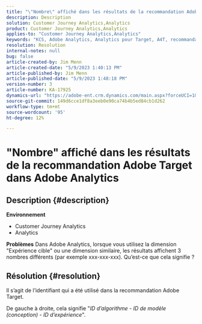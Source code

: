 ```yaml
---
title: "\"Nombre\" affiché dans les résultats de la recommandation Adobe Target dans Adobe Analytics"
description: Description
solution: Customer Journey Analytics,Analytics
product: Customer Journey Analytics,Analytics
applies-to: "Customer Journey Analytics,Analytics"
keywords: "KCS, Adobe Analytics, Analytics pour Target, A4T, recommandation, FAQ, Adobe Target, nombre, résultats, affichage"
resolution: Resolution
internal-notes: null
bug: false
article-created-by: Jim Menn
article-created-date: "5/9/2023 1:40:13 PM"
article-published-by: Jim Menn
article-published-date: "5/9/2023 1:48:18 PM"
version-number: 3
article-number: KA-17925
dynamics-url: "https://adobe-ent.crm.dynamics.com/main.aspx?forceUCI=1&pagetype=entityrecord&etn=knowledgearticle&id=65f83d05-6fee-ed11-8849-6045bd006b3d"
source-git-commit: 149d6cce1df8a3eeb0e90ca74b4b5ed84cb1d262
workflow-type: tm+mt
source-wordcount: '95'
ht-degree: 12%

---
```


# &quot;Nombre&quot; affiché dans les résultats de la recommandation Adobe Target dans Adobe Analytics

## Description {#description}

<b>Environnement</b>
- Customer Journey Analytics
- Analytics




<b>Problèmes</b>
Dans Adobe Analytics, lorsque vous utilisez la dimension &quot;Expérience cible&quot; ou une dimension similaire, les résultats affichent 3 nombres différents (par exemple xxx-xxx-xxx).
Qu’est-ce que cela signifie ?


## Résolution {#resolution}


Il s’agit de l’identifiant qui a été utilisé dans la recommandation Adobe Target.

De gauche à droite, cela signifie &quot;*ID d’algorithme - ID de modèle (conception) - ID d’expérience*&quot;.
